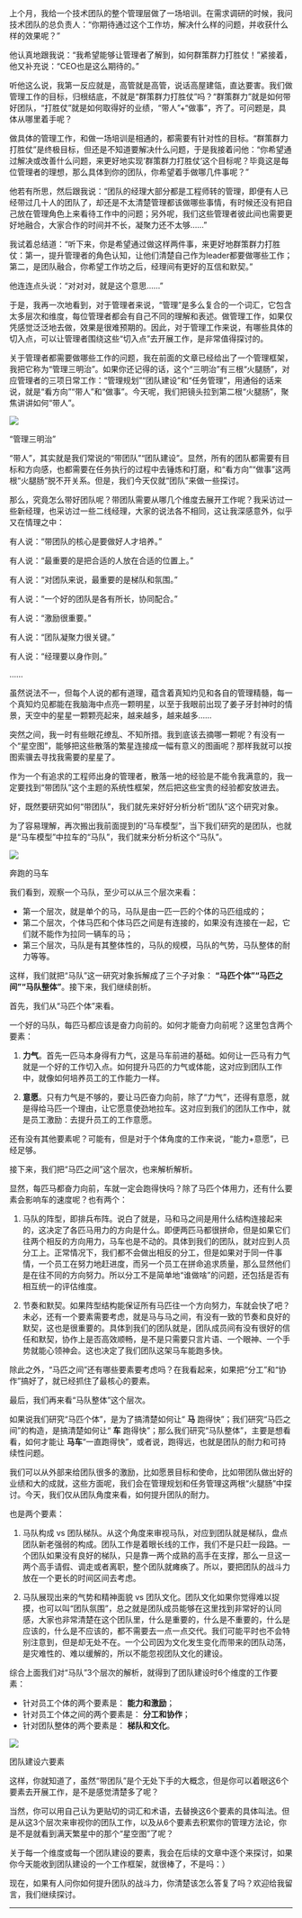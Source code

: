 上个月，我给一个技术团队的整个管理层做了一场培训。在需求调研的时候，我问技术团队的总负责人：“你期待通过这个工作坊，解决什么样的问题，并收获什么样的效果呢？”

他认真地跟我说：“我希望能够让管理者了解到，如何群策群力打胜仗！”紧接着，他又补充说：“CEO也是这么期待的。”

听他这么说，我第一反应就是，高管就是高管，说话高屋建瓴，直达要害。我们做管理工作的目标，归根结底，不就是“群策群力打胜仗”吗？“群策群力”就是如何带好团队，“打胜仗”就是如何取得好的业绩，“带人”+“做事”，齐了。可问题是，具体从哪里着手呢？

做具体的管理工作，和做一场培训是相通的，都需要有针对性的目标。“群策群力打胜仗”是终极目标，但还是不知道要解决什么问题，于是我接着问他：“你希望通过解决或改善什么问题，来更好地实现‘群策群力打胜仗’这个目标呢？毕竟这是每位管理者的理想，那么具体到你的团队，你希望着手做哪几件事呢？”

他若有所思，然后跟我说：“团队的经理大部分都是工程师转的管理，即便有人已经带过几十人的团队了，却还是不太清楚管理都该做哪些事情，有时候还没有把自己放在管理角色上来看待工作中的问题；另外呢，我们这些管理者彼此间也需要更好地融合，大家合作的时间并不长，凝聚力还不太够……”

我试着总结道：“听下来，你是希望通过做这样两件事，来更好地群策群力打胜仗：第一，提升管理者的角色认知，让他们清楚自己作为leader都要做哪些工作；第二，是团队融合，你希望工作坊之后，经理间有更好的互信和默契。”

他连连点头说：“对对对，就是这个意思……”

于是，我再一次地看到，对于管理者来说，“管理”是多么复合的一个词汇，它包含太多层次和维度，每位管理者都会有自己不同的理解和表述。做管理工作，如果仅凭感觉泛泛地去做，效果是很难预期的。因此，对于管理工作来说，有哪些具体的切入点，可以让管理者围绕这些“切入点”去开展工作，是非常值得探讨的。

关于管理者都需要做哪些工作的问题，我在前面的文章已经给出了一个管理框架，我把它称为“管理三明治”。如果你还记得的话，这个“三明治”有三根“火腿肠”，对应管理者的三项日常工作：“管理规划”“团队建设”和“任务管理”，用通俗的话来说，就是“看方向”“带人”和“做事”。今天呢，我们把镜头拉到第二根“火腿肠”，聚焦讲讲如何“带人”。

![](https://static001.geekbang.org/resource/image/81/87/8188de1d2ba4c7b49e39259258895587.png?wh=556*318)

“管理三明治”

“带人”，其实就是我们常说的“带团队”“团队建设”。显然，所有的团队都需要有目标和方向感，也都需要在任务执行的过程中去锤炼和打磨，和“看方向”“做事”这两根“火腿肠”脱不开关系。但是，我们今天仅就“团队”来做一些探讨。

那么，究竟怎么带好团队呢？带团队需要从哪几个维度去展开工作呢？我采访过一些新经理，也采访过一些二线经理，大家的说法各不相同，这让我深感意外，似乎又在情理之中：

有人说：“带团队的核心是要做好人才培养。”

有人说：“最重要的是把合适的人放在合适的位置上。”

有人说：“对团队来说，最重要的是梯队和氛围。”

有人说：“一个好的团队是各有所长，协同配合。”

有人说：“激励很重要。”

有人说：“团队凝聚力很关键。”

有人说：“经理要以身作则。”

……

虽然说法不一，但每个人说的都有道理，蕴含着真知灼见和各自的管理精髓，每一个真知灼见都能在我脑海中点亮一颗明星，以至于我眼前出现了姜子牙封神时的情景，天空中的星星一颗颗亮起来，越来越多，越来越多……

突然之间，我一时有些眼花缭乱、不知所措。我到底该去摘哪一颗呢？有没有一个“星空图”，能够把这些散落的繁星连接成一幅有意义的图画呢？那样我就可以按图索骥去寻找我需要的星星了。

作为一个有追求的工程师出身的管理者，散落一地的经验是不能令我满意的，我一定要找到“带团队”这个主题的系统性框架，然后把这些宝贵的经验都安放进去。

好，既然要研究如何“带团队”，我们就先来好好分析分析“团队”这个研究对象。

为了容易理解，再次搬出我前面提到的“马车模型”，当下我们研究的是团队，也就是“马车模型”中拉车的“马队”，我们就来分析分析这个“马队”。

![](https://static001.geekbang.org/resource/image/35/ae/3563148ae3403f55977174043c8a43ae.png?wh=1280*866)

奔跑的马车

我们看到，观察一个马队，至少可以从三个层次来看：

- 第一个层次，就是单个的马，马队是由一匹一匹的个体的马匹组成的；
- 第二个层次，个体马匹和个体马匹之间是有连接的，如果没有连接在一起，它们就不能作为拉同一辆车的马；
- 第三个层次，马队是有其整体性的，马队的规模，马队的气势，马队整体的耐力等等。

这样，我们就把“马队”这一研究对象拆解成了三个子对象： **“马匹个体”“马匹之间”“马队整体”**。接下来，我们继续剖析。

首先，我们从“马匹个体”来看。

一个好的马队，每匹马都应该是奋力向前的。如何才能奋力向前呢？这里包含两个要素：

1. **力气**。首先一匹马本身得有力气，这是马车前进的基础。如何让一匹马有力气就是一个好的工作切入点。如何提升马匹的力气或体能，这对应到团队工作中，就像如何培养员工的工作能力一样。

2. **意愿**。只有力气是不够的，要让马匹奋力向前，除了“力气”，还得有意愿，就是得给马匹一个理由，让它愿意使劲地拉车。这对应到我们的团队工作中，就是员工激励：去提升员工的工作意愿。


还有没有其他要素呢？可能有，但是对于个体角度的工作来说，“能力+意愿”，已经足够。

接下来，我们把“马匹之间”这个层次，也来解析解析。

显然，每匹马都奋力向前，车就一定会跑得快吗？除了马匹个体用力，还有什么要素会影响车的速度呢？也有两个：

1. 马队的阵型，即排兵布阵。说白了就是，马和马之间是用什么结构连接起来的，这决定了各匹马用力的方向是什么。即便两匹马都很拼命，但是如果它们往两个相反的方向用力，马车也是不动的。具体到我们的团队，就对应到人员分工上。正常情况下，我们都不会做出相反的分工，但是如果对于同一件事情，一个员工在努力地赶进度，而另一个员工在拼命追求质量，那么显然他们是在往不同的方向努力。所以分工不是简单地“谁做啥”的问题，还包括是否有相互统一的评估维度。

2. 节奏和默契。如果阵型结构能保证所有马匹往一个方向努力，车就会快了吧？未必，还有一个要素需要考虑，就是马与马之间，有没有一致的节奏和良好的默契，这也是很重要的。具体到我们的团队就是，团队成员间有没有很好的信任和默契，协作上是否高效顺畅，是不是只需要只言片语、一个眼神、一个手势就能心领神会。这也决定了我们团队这架马车能跑多快。


除此之外，“马匹之间”还有哪些要素要考虑吗？在我看起来，如果把“分工”和“协作”搞好了，就已经抓住了最核心的要素。

最后，我们再来看“马队整体”这个层次。

如果说我们研究“马匹个体”，是为了搞清楚如何让“ **马** 跑得快”；我们研究“马匹之间”的构造，是搞清楚如何让“ **车** 跑得快”；那么我们研究“马队整体”，主要是想看看，如何才能让 **马车**“一直跑得快”，或者说，跑得远，也就是团队的耐力和可持续性问题。

我们可以从外部来给团队很多的激励，比如愿景目标和使命，比如带团队做出好的业绩和大的成就，这些方面呢，我们会在管理规划和任务管理这两根“火腿肠”中探讨。今天，我们仅从团队角度来看，如何提升团队的耐力。

也是两个要素：

1. 马队构成 vs 团队梯队。从这个角度来审视马队，对应到团队就是梯队，盘点团队新老强弱的构成。团队工作是着眼长线的工作，我们不是只赶一段路。一个团队如果没有良好的梯队，只是靠一两个成熟的高手在支撑，那么一旦这一两个高手请假、调走或者离职，整个团队就瘫痪了。所以，要把团队的战斗力放在一个更长的时间区间去考虑。

2. 马队展现出来的气势和精神面貌 vs 团队文化。团队文化如果你觉得难以捉摸，也可以叫“团队氛围”，总之就是团队成员能够在这里找到非常好的认同感，大家也非常清楚在这个团队里，什么是重要的，什么是不重要的，什么是应该的，什么是不应该的，都不需要去一点一点交代。我们可能平时也不会特别注意到，但是却无处不在。一个公司因为文化发生变化而带来的团队动荡，是灾难性的、难以缓解的，所以不能忽视团队文化的建设。


综合上面我们对“马队”3个层次的解析，就得到了团队建设时6个维度的工作要素：

- 针对员工个体的两个要素是： **能力和激励**；
- 针对员工个体之间的两个要素是： **分工和协作**；
- 针对团队整体的两个要素是： **梯队和文化**。

![](https://static001.geekbang.org/resource/image/fd/ae/fd237c45c16f33be24cf7c7f7e2a9fae.png?wh=1400*530)

团队建设六要素

这样，你就知道了，虽然“带团队”是个无处下手的大概念，但是你可以着眼这6个要素去开展工作，是不是感觉清楚多了呢？

当然，你可以用自己认为更贴切的词汇和术语，去替换这6个要素的具体叫法。但是从这3个层次来审视你的团队工作，以及从6个要素去积累你的管理方法论，你是不是就看到满天繁星中的那个“星空图”了呢？

关于每一个维度或每一个团队建设的要素，我会在后续的文章中逐个来探讨，如果你今天能收到团队建设的一个工作框架，就很棒了，不是吗：）

现在，如果有人问你如何提升团队的战斗力，你清楚该怎么答复了吗？欢迎给我留言，我们继续探讨。

* * *